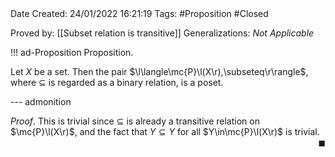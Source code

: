 <br />
<br />

Date Created: 24/01/2022 16:21:19
Tags: #Proposition #Closed 

Proved by: [[Subset relation is transitive]]
Generalizations: _Not Applicable_

!!! ad-Proposition Proposition.

Let $X$ be a set. Then the pair $\l\langle\mc{P}\l(X\r),\subseteq\r\rangle$, where $\subseteq$ is regarded as a binary relation, is a poset.

--- admonition

_Proof_. This is trivial since $\subseteq$ is already a transitive relation on $\mc{P}\l(X\r)$, and the fact that $Y\subseteq Y$ for all $Y\in\mc{P}\l(X\r)$ is trivial.<span style="float:right;">$\blacksquare$</span>
